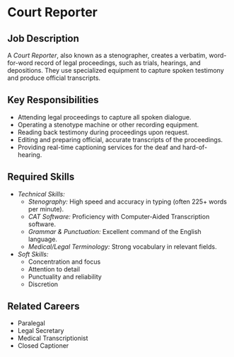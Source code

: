 # Court Reporter

## Job Description
A *Court Reporter*, also known as a stenographer, creates a verbatim, word-for-word record of legal proceedings, such as trials, hearings, and depositions. They use specialized equipment to capture spoken testimony and produce official transcripts.

## Key Responsibilities
- Attending legal proceedings to capture all spoken dialogue.
- Operating a stenotype machine or other recording equipment.
- Reading back testimony during proceedings upon request.
- Editing and preparing official, accurate transcripts of the proceedings.
- Providing real-time captioning services for the deaf and hard-of-hearing.

## Required Skills
- *Technical Skills:*
    - *Stenography:* High speed and accuracy in typing (often 225+ words per minute).
    - *CAT Software:* Proficiency with Computer-Aided Transcription software.
    - *Grammar & Punctuation:* Excellent command of the English language.
    - *Medical/Legal Terminology:* Strong vocabulary in relevant fields.
- *Soft Skills:*
    - Concentration and focus
    - Attention to detail
    - Punctuality and reliability
    - Discretion

## Related Careers
- Paralegal
- Legal Secretary
- Medical Transcriptionist
- Closed Captioner